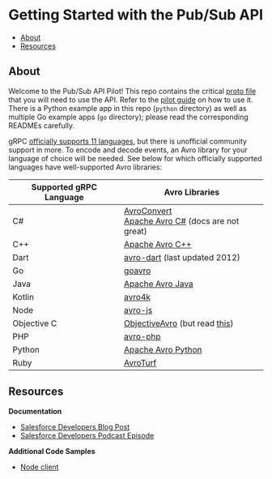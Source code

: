 # Getting Started with the Pub/Sub API

- [About](#about)
- [Resources](#resources)

## About

Welcome to the Pub/Sub API Pilot! This repo contains the critical [proto
file](https://github.com/developerforce/pub-sub-api-pilot/blob/main/pubsub_api.proto)
that you will need to use the API. Refer to the [pilot guide](https://resources.docs.salesforce.com/rel1/doc/en-us/static/pdf/Salesforce_Pub_Sub_API_Pilot.pdf) on how to use it. There is a Python example app in this repo (`python` directory) as well as multiple Go example apps (`go` directory); please read the corresponding READMEs carefully.

gRPC [officially supports 11 languages](https://grpc.io/docs/languages/), but
there is unofficial community support in more. To encode and decode events, an
Avro library for your language of choice will be needed. See below for which
officially supported languages have well-supported Avro libraries:

|Supported gRPC Language|Avro Libraries|
|-----------------------|--------------|
|C# | [AvroConvert](https://github.com/AdrianStrugala/AvroConvert)<br />[Apache Avro C#](https://avro.apache.org/docs/current/api/csharp/html/index.html) (docs are not great)|
|C++|[Apache Avro C++](https://avro.apache.org/docs/current/api/cpp/html/index.html)|
|Dart|[avro-dart](https://github.com/sqs/avro-dart) (last updated 2012)|
|Go|[goavro](https://github.com/linkedin/goavro)|
|Java|[Apache Avro Java](https://avro.apache.org/docs/1.10.2/gettingstartedjava.html)|
|Kotlin|[avro4k](https://github.com/avro-kotlin/avro4k)|
|Node|[avro-js](https://www.npmjs.com/package/avro-js)|
|Objective C|[ObjectiveAvro](https://github.com/jlawton/ObjectiveAvro) (but read [this](https://stackoverflow.com/questions/57216446/data-serialisation-in-objective-c-avro-alternative))|
|PHP|[avro-php](https://github.com/wikimedia/avro-php)|
|Python|[Apache Avro Python](https://avro.apache.org/docs/current/gettingstartedpython.html)|
|Ruby|[AvroTurf](https://github.com/dasch/avro_turf)|

## Resources

**Documentation**
- [Salesforce Developers Blog Post](https://developer.salesforce.com/blogs/2021/07/pub-sub-api-building-event-driven-integrations-just-got-even-easier)
- [Salesforce Developers Podcast Episode](https://developer.salesforce.com/podcast/2021/08/episode-93-pub-sub-api-with-emmett-chen-ran)

**Additional Code Samples**
- [Node client](https://github.com/pozil/pub-sub-api-node-client)
